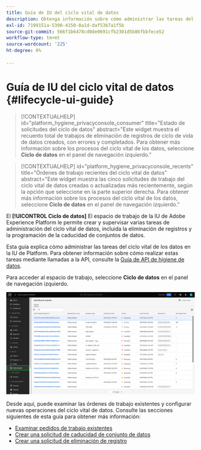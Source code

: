 ```yaml
---
title: Guía de IU del ciclo vital de datos
description: Obtenga información sobre cómo administrar las tareas del ciclo vital de datos en la interfaz de usuario de Adobe Experience Platform.
exl-id: 7199151a-5390-4150-8a1d-daf53b7a1f5b
source-git-commit: 566f1b6478cd0de0691cfb2301d5b86fbbfece52
workflow-type: tm+mt
source-wordcount: '225'
ht-degree: 0%

---
```


# Guía de IU del ciclo vital de datos {#lifecycle-ui-guide}

>[!CONTEXTUALHELP]
>id="platform_hygiene_privacyconsole_consumer"
>title="Estado de solicitudes del ciclo de datos"
>abstract="Este widget muestra el recuento total de trabajos de eliminación de registros de ciclo de vida de datos creados, con errores y completados. Para obtener más información sobre los procesos del ciclo vital de los datos, seleccione **Ciclo de datos** en el panel de navegación izquierdo."

>[!CONTEXTUALHELP]
>id="platform_hygiene_privacyconsole_recents"
>title="Órdenes de trabajo recientes del ciclo vital de datos"
>abstract="Este widget muestra las cinco solicitudes de trabajo del ciclo vital de datos creadas o actualizadas más recientemente, según la opción que seleccione en la parte superior derecha. Para obtener más información sobre los procesos del ciclo vital de los datos, seleccione **Ciclo de datos** en el panel de navegación izquierdo."

El **[!UICONTROL Ciclo de datos]** El espacio de trabajo de la IU de Adobe Experience Platform le permite crear y supervisar varias tareas de administración del ciclo vital de datos, incluida la eliminación de registros y la programación de la caducidad de conjuntos de datos.

Esta guía explica cómo administrar las tareas del ciclo vital de los datos en la IU de Platform. Para obtener información sobre cómo realizar estas tareas mediante llamadas a la API, consulte la [Guía de API de higiene de datos](../api/overview.md).

Para acceder al espacio de trabajo, seleccione **Ciclo de datos** en el panel de navegación izquierdo.

![El [!UICONTROL Ciclo de datos] espacio de trabajo en la IU de Platform, con [!UICONTROL Ciclo de datos] resaltado en la navegación izquierda.](../images/ui/overview/home.png)

Desde aquí, puede examinar las órdenes de trabajo existentes y configurar nuevas operaciones del ciclo vital de datos. Consulte las secciones siguientes de esta guía para obtener más información:

* [Examinar pedidos de trabajo existentes](./browse.md)
* [Crear una solicitud de caducidad de conjunto de datos](./dataset-expiration.md)
* [Crear una solicitud de eliminación de registro](./record-delete.md)
